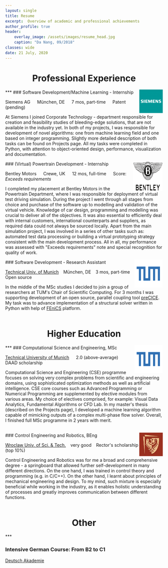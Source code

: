 ```yaml
---
layout: single
title: Resume
excerpt:  Overview of academic and professional achievements
author_profile: true
header:
    overlay_image: /assets/images/resume_head.jpg
    caption: "Da Nang, 09/2018"
classes: wide
date: 21 July, 2020
---
```



<center> <h1>Professional Experience </h1> </center>
***

<img align="right" src="\assets\images\siemens_logo.PNG" width="75" height="75" title="(c) Siemens AG"/>
### Software Development/Machine Learning - Internship

<i class="fas fa-building"></i> Siemens AG &emsp;   <i class="fas fa-map-marker-alt"> </i>  München, DE &emsp; <i class="fas fa-hourglass-half"> </i> 7 mos, part-time   &emsp;  <i class="fas fa-award"> </i> Patent (pending) <br/>

At Siemens I joined Corporate Technology - department responsible for creation and feasibility studies of bleeding-edge solutions, that are not available in the industry yet.  In both of my projects, I was responsible for development of novel algorithms: one from machine learning field and one based on integer programming. Slightly more detailed description of both tasks can be found on Projects page. All my tasks were completed in Python, with attention to object-oriented design, performance, visualization and documentation.

<img align="right" src="\assets\images\bentley_logo.PNG" width="95" height="95" title="(c) Bentley Motors"/>
### (Virtual) Powertrain Development - Internship

<i class="fas fa-building"></i> Bentley Motors &emsp;   <i class="fas fa-map-marker-alt"> </i>  Crewe, UK &emsp; <i class="fas fa-hourglass-half"> </i> 12 mos, full-time   &emsp;  <i class="fas fa-award"> </i> Score: *Exceeds requirements*  <br/>

I completed my placement at Bentley Motors in the Powertrain Department, where I was responsible for deployment of virtual test driving simulation. During the project I went through all stages from choice and purchase of the software up to modelling and validation of the virtual vehicle. Knowledge of car design, programming and modelling was crucial to deliver all of the objectives. It was also essential to efficiently deal with internal customers, international counterparts and suppliers, as required data could not always be sourced locally. Apart from the main simulation project, I was involved in a series of other tasks such as:
automated test data processing or building a virtual prototyping strategy consistent with the main development process. All in all, my performance was assessed with "Exceeds requirements" note and special recognition for quality of work.
<br/>

<img align="right" src="\assets\images\tum_logo.png" width="90" height="90" title="Technical University of Munich" title="Technical University of Munich"/>
### Software Development - Research Assistant

<i class="fas fa-building"></i>  [Technical Univ. of Munich](https://www.tum.de) &ensp;   <i class="fas fa-map-marker-alt"> </i>  München, DE &ensp; <i class="fas fa-hourglass-half"> </i> 3 mos, part-time   &ensp;  <i class="fas fa-code"> </i> Open source

In the middle of the MSc studies I decided to join a group of researchers at TUM's Chair of Scientific Computing. For 3 months I was supporting development of an open source, parallel coupling tool [preCICE](https://www.precice.org/). My task was to advance implementation of a structural solver written in Python with help of [FEniCS](https://fenicsproject.org/) platform.<br/><br/>


<center> <h1>Higher Education </h1> </center>
***

<img align="right" src="\assets\images\tum_logo.png" width="90" height="90" title="Technical University of Munich"/>
### Computational Science and Engineering, MSc

<i class="fas fa-university"></i>  [Technical University of Munich](https://www.tum.de) &emsp;   <i class="fas fa-graduation-cap"> </i>  2.0 (above-average) &emsp;  <i class="fas fa-award"> </i> DAAD scholarship

Computational Science and Engineering (CSE) programme focuses on solving very complex problems from scientific and engineering domains, using sophisticated optimization methods as well as artificial intelligence. CSE core courses such as Advanced Programming or Numerical Programming are supplemented by elective modules from various areas. My choice of electives comprised, for example: Visual Data Analytics, Fundamental Algorithms or CFD Lab. In my master's thesis (described on the Projects page), I developed a machine learning algorithm capable of mimicking outputs of a complex multi-phase flow solver. Overall, I finished full MSc programme in 2 years with merit.
<br/><br/>


<img align="right" src="\assets\images\pwr_logo.PNG" width="75" height="75"/>
### Control Engineering and Robotics, BEng

<i class="fas fa-university"></i>  [Wroclaw Univ. of Sci. & Tech.](https://www.pwr.edu.pl/en/) &ensp;  <i class="fas fa-graduation-cap"> </i> very good &ensp;  <i class="fas fa-award"> </i> Rector's scholarship (top 10%)

Control Engineering and Robotics was for me a broad and comprehensive degree - a springboard that allowed further self-development in many different directions. On the one hand, I was trained in control theory and programming (e.g. in C/C++). On the other hand, I learnt about principles of mechanical engineering and design. To my mind, such mixture is especially beneficial while working in the industry, as it enables holistic understanding of processes and greatly improves communication between different functions.
<br/><br/>

<center> <h1>Other</h1> </center>
***

### Intensive German Course: From B2 to C1

<i class="fas fa-university"></i>  [Deutsch Akademie](https://www.deutschakademie.de/)
<br/><br/>



